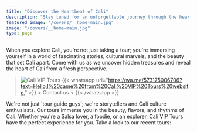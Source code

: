 ```yaml
---
title: "Discover the Heartbeat of Cali"
description: "Stay tuned for an unforgettable journey through the heart of Cali"
featured_image: "/covers/__home-main.jpg"
image: "/covers/__home-main.jpg"
type: page
---
```


When you explore Cali, you're not just taking a tour; you're immersing yourself in a world of fascinating stories, cultural marvels, and the beauty that set Cali apart. Come with us as we uncover hidden treasures and reveal the heart of Cali from a fresh perspective.

> ![Cali VIP Tours](/logos/logo-trans-quarter.png) {{< whatsapp url="https://wa.me/573175006706?text=Hello,I%20came%20from%20Cali%20VIP%20Tours%20website," >}} > Contact us < {{< /whatsapp >}}

We're not just 'tour guide guys'; we're storytellers and Cali culture enthusiasts. Our tours immerse you in the beauty, flavors, and rhythms of Cali. Whether you're a Salsa lover, a foodie, or an explorer, Cali VIP Tours have the perfect experience for you. Take a look to our recent tours:
